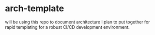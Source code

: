# arch-template

will be using this repo to document architecture I plan to put together for rapid templating for a robust CI/CD development environment.

